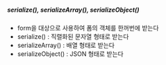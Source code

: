 ##### serialize(), serializeArray(), serializeObject()
 - form을 대상으로 사용하여 폼의 객체를 한꺼번에 받는다
 - serialize() : 직렬화된 문자열 형태로 받는다
 - serializeArray() : 배열 형태로 받는다
 - serializeObject() : JSON 형태로 받는다
